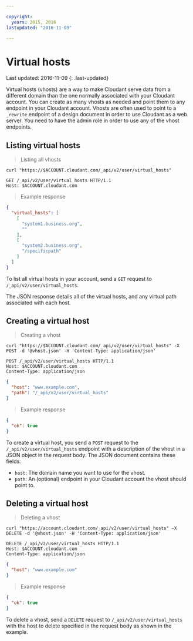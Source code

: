 ```yaml
---

copyright:
  years: 2015, 2016
lastupdated: "2016-11-09"

---
```


# Virtual hosts

Last updated: 2016-11-09
{: .last-updated}

Virtual hosts (vhosts) are a way to make Cloudant serve data from a different domain than the one normally associated with your Cloudant account. You can create as many vhosts as needed and point them to any endpoint in your Cloudant account. Vhosts are often used to point to a `_rewrite` endpoint of a design document in order to use Cloudant as a web server. You need to have the admin role in order to use any of the vhost endpoints.

## Listing virtual hosts

> Listing all vhosts

```shell
curl "https://$ACCOUNT.cloudant.com/_api/v2/user/virtual_hosts"
```

```http
GET /_api/v2/user/virtual_hosts HTTP/1.1
Host: $ACCOUNT.cloudant.com
```

> Example response

```json
{
  "virtual_hosts": [
    [
      "system1.business.org", 
      ""
    ], 
    [
      "system2.business.org", 
      "/specificpath"
    ]
  ]
}
```

To list all virtual hosts in your account, send a `GET` request to `/_api/v2/user/virtual_hosts`.

The JSON response details all of the virtual hosts,
and any virtual path associated with each host.

## Creating a virtual host

> Creating a vhost

```shell
curl "https://$ACCOUNT.cloudant.com/_api/v2/user/virtual_hosts" -X POST -d '@vhost.json' -H 'Content-Type: application/json'
```

```http
POST /_api/v2/user/virtual_hosts HTTP/1.1
Host: $ACCOUNT.cloudant.com
Content-Type: application/json
```

```json
{
  "host": "www.example.com",
  "path": "/_api/v2/user/virtual_hosts"
}
```

> Example response

```json
{
  "ok": true
}
```

To create a virtual host, you send a `POST` request to the `/_api/v2/user/virtual_hosts` endpoint with a description of the vhost in a JSON object in the request body. The JSON document contains these fields:

 * `host`: The domain name you want to use for the vhost.
 * `path`: An (optional) endpoint in your Cloudant account the vhost should point to.

## Deleting a virtual host

> Deleting a vhost

```shell
curl "https://account.cloudant.com/_api/v2/user/virtual_hosts" -X DELETE -d '@vhost.json' -H 'Content-Type: application/json'
```

```http
DELETE /_api/v2/user/virtual_hosts HTTP/1.1
Host: $ACCOUNT.cloudant.com
Content-Type: application/json
```

```json
{
  "host": "www.example.com"
}
```

> Example response

```json
{
  "ok": true
}
```

To delete a vhost, send a `DELETE` request to `/_api/v2/user/virtual_hosts` with the host to delete specified in the request body as shown in the example.
